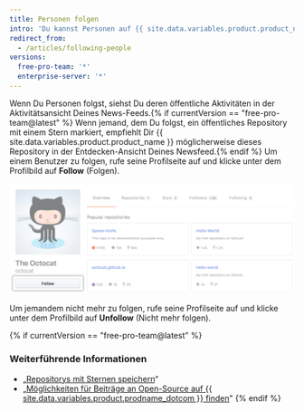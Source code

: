 ```yaml
---
title: Personen folgen
intro: 'Du kannst Personen auf {{ site.data.variables.product.product_name }} folgen, um Benachrichtigungen über ihre Aktivitäten zu erhalten{% if currentVersion == "free-pro-team@latest" %} und Projekte in ihren Communitys zu entdecken{% endif %}.'
redirect_from:
  - /articles/following-people
versions:
  free-pro-team: '*'
  enterprise-server: '*'
---
```


Wenn Du Personen folgst, siehst Du deren öffentliche Aktivitäten in der Aktivitätsansicht Deines News-Feeds.{% if currentVersion == "free-pro-team@latest" %} Wenn jemand, dem Du folgst, ein öffentliches Repository mit einem Stern markiert, empfiehlt Dir {{ site.data.variables.product.product_name }} möglicherweise dieses Repository in der Entdecken-Ansicht Deines Newsfeed.{% endif %} Um einem Benutzer zu folgen, rufe seine Profilseite auf und klicke unter dem Profilbild auf **Follow** (Folgen).

![Schaltfläche „Follow user" (Benutzer folgen)](/assets/images/help/profile/follow-user-button.png)

Um jemandem nicht mehr zu folgen, rufe seine Profilseite auf und klicke unter dem Profilbild auf **Unfollow** (Nicht mehr folgen).

{% if currentVersion == "free-pro-team@latest" %}
### Weiterführende Informationen

- „[Repositorys mit Sternen speichern](/articles/saving-repositories-with-stars/)“
- „[Möglichkeiten für Beiträge an Open-Source auf {{ site.data.variables.product.prodname_dotcom }} finden](/github/getting-started-with-github/finding-ways-to-contribute-to-open-source-on-github)"
{% endif %}
